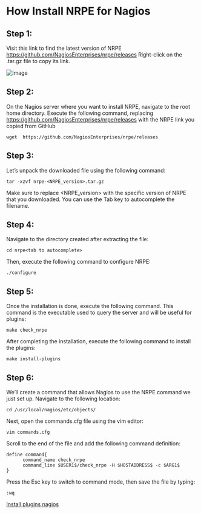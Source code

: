 How Install NRPE for Nagios
=================

## Step 1:
Visit this link to find the latest version of NRPE https://github.com/NagiosEnterprises/nrpe/releases
Right-click on the .tar.gz file to copy its link.

![image](https://github.com/marcos65333/Nagios-monitoring-guide/assets/87570461/e7c46903-1b60-47cd-bc6a-d4017d644f36)

## Step 2:
On the Nagios server where you want to install NRPE, navigate to the root home directory.
Execute the following command, replacing  https://github.com/NagiosEnterprises/nrpe/releases with the NRPE link you copied from GitHub 

    wget  https://github.com/NagiosEnterprises/nrpe/releases

## Step 3:
Let’s unpack the downloaded file using the following command:

    tar -xzvf nrpe-<NRPE_version>.tar.gz

Make sure to replace <NRPE_version> with the specific version of NRPE that you downloaded. You can use the Tab key to autocomplete the filename.

## Step 4:
Navigate to the directory created after extracting the file:

    cd nrpe<tab to autocomplete>

Then, execute the following command to configure NRPE:

    ./configure

## Step 5:
Once the installation is done, execute the following command. This command is the executable used to query the server and will be useful for plugins:

    make check_nrpe

After completing the installation, execute the following command to install the plugins:

    make install-plugins

## Step 6:
We’ll create a command that allows Nagios to use the NRPE command we just set up.
Navigate to the following location:

    cd /usr/local/nagios/etc/objects/

Next, open the commands.cfg file using the vim editor:

    vim commands.cfg

Scroll to the end of the file and add the following command definition:

    define command{
          command_name check_nrpe
          command_line $USER1$/check_nrpe -H $HOSTADDRESS$ -c $ARG1$
    }

Press the Esc key to switch to command mode, then save the file by typing:

    :wq

[Install plugins nagios](/InstallPluginsNagios.md)
